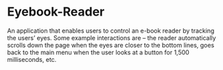 # Eyebook-Reader
An application that enables users to control an e-book reader by tracking the users’ eyes. Some example  interactions are – the reader automatically scrolls down the page when the eyes are closer to the bottom  lines, goes back to the main menu when the user looks at a button for 1,500 milliseconds, etc. 
